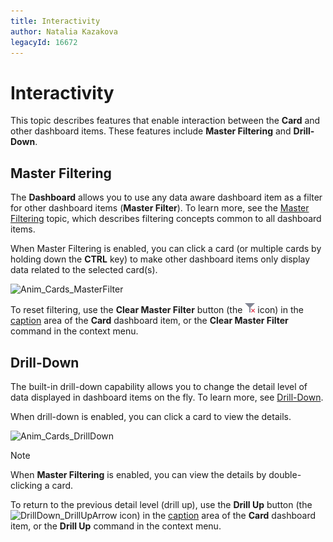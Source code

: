 ```yaml
---
title: Interactivity
author: Natalia Kazakova
legacyId: 16672
---
```

# Interactivity
This topic describes features that enable interaction between the **Card** and other dashboard items. These features include **Master Filtering** and **Drill-Down**.

## Master Filtering
The **Dashboard** allows you to use any data aware dashboard item as a filter for other dashboard items (**Master Filter**). To learn more, see the [Master Filtering](../../data-presentation/master-filtering.md) topic, which describes filtering concepts common to all dashboard items.

When Master Filtering is enabled, you can click a card (or multiple cards by holding down the **CTRL** key) to make other dashboard items only display data related to the selected card(s).

![Anim_Cards_MasterFilter](../../../../images/img19996.gif)

To reset filtering, use the **Clear Master Filter** button (the ![DataShaping_Interactivity_ClearSelection](../../../../images/img19686.png) icon) in the [caption](../../data-presentation/dashboard-layout.md) area of the **Card** dashboard item, or the **Clear Master Filter** command in the context menu.

## Drill-Down
The built-in drill-down capability allows you to change the detail level of data displayed in dashboard items on the fly. To learn more, see [Drill-Down](../../data-presentation/drill-down.md).

When drill-down is enabled, you can click a card to view the details.

![Anim_Cards_DrillDown](../../../../images/img19995.gif)

> [!NOTE]
> When **Master Filtering** is enabled, you can view the details by double-clicking a card.

To return to the previous detail level (drill up), use the **Drill Up** button (the ![DrillDown_DrillUpArrow](../../../../images/img18627.png) icon) in the [caption](../../data-presentation/dashboard-layout.md) area of the **Card** dashboard item, or the **Drill Up** command in the context menu.